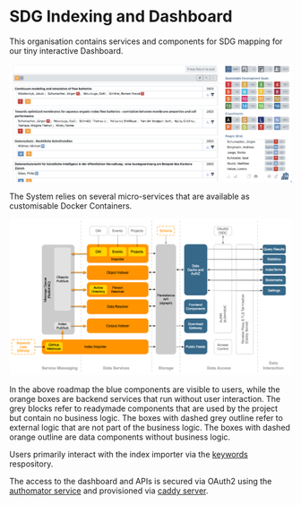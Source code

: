 # SDG Indexing and Dashboard 

This organisation contains services and components for SDG mapping for our tiny interactive Dashboard. 

![Dashboard](https://raw.githubusercontent.com/sustainability-zhaw/.github/main/profile/teaser_screen.png)


The System relies on several micro-services that are available as customisable Docker Containers. 

![Service Map](https://raw.githubusercontent.com/sustainability-zhaw/.github/main/profile/services_map.png)

In the above roadmap the blue components are visible to users, while the orange boxes are backend services that run without user interaction. The grey blocks refer to readymade components that are used by the project but contain no business logic. The  boxes with dashed grey outline refer to external logic that are not part of the business logic. The boxes with dashed orange outline are data components without business logic. 

Users primarily interact with the index importer via the [keywords](https://github.com/sustainability-zhaw/keywords) respository.

The access to the dashboard and APIs is secured via OAuth2 using the [authomator service](https://github.com/phish108/authomator) and provisioned via [caddy server](https://caddyserver.com).
